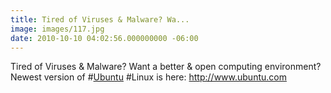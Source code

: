 ```yaml
---
title: Tired of Viruses & Malware? Wa...
image: images/117.jpg
date: 2010-10-10 04:02:56.000000000 -06:00
---
```

Tired of Viruses &amp; Malware? Want a better &amp; open computing environment? Newest version of #<a href="http://search.twitter.com/search?q=%23Ubuntu" class="aktt_hashtag">Ubuntu</a> #Linux is here: <a href="http://www.ubuntu.com" rel="nofollow">http://www.ubuntu.com</a>
